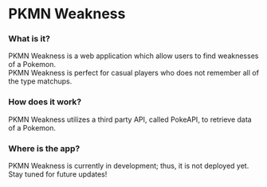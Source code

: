 # PKMN Weakness

### What is it?
PKMN Weakness is a web application which allow users to find weaknesses of a Pokemon.<br />
PKMN Weakness is perfect for casual players who does not remember all of the type matchups.

### How does it work?
PKMN Weakness utilizes a third party API, called PokeAPI, to retrieve data of a Pokemon. 

### Where is the app?
PKMN Weakness is currently in development; thus, it is not deployed yet.<br />
Stay tuned for future updates!
